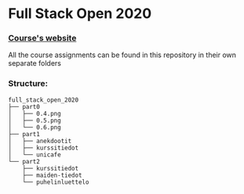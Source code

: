# Full Stack Open 2020

### [Course's website](https://fullstackopen.com/)

All the course assignments can be found in this repository in their own separate folders

### Structure:

```
full_stack_open_2020
├── part0
│   ├── 0.4.png
│   ├── 0.5.png
│   └── 0.6.png
├── part1
│   ├── anekdootit
│   ├── kurssitiedot
│   └── unicafe
└── part2
    ├── kurssitiedot
    ├── maiden-tiedot
    └── puhelinluettelo
```
